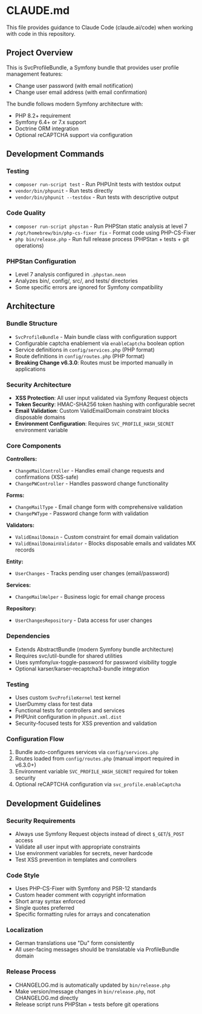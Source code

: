 # CLAUDE.md

This file provides guidance to Claude Code (claude.ai/code) when working with code in this repository.

## Project Overview

This is SvcProfileBundle, a Symfony bundle that provides user profile management features:
- Change user password (with email notification)
- Change user email address (with email confirmation)

The bundle follows modern Symfony architecture with:
- PHP 8.2+ requirement
- Symfony 6.4+ or 7.x support
- Doctrine ORM integration
- Optional reCAPTCHA support via configuration

## Development Commands

### Testing
- `composer run-script test` - Run PHPUnit tests with testdox output
- `vendor/bin/phpunit` - Run tests directly
- `vendor/bin/phpunit --testdox` - Run tests with descriptive output

### Code Quality
- `composer run-script phpstan` - Run PHPStan static analysis at level 7
- `/opt/homebrew/bin/php-cs-fixer fix` - Format code using PHP-CS-Fixer
- `php bin/release.php` - Run full release process (PHPStan + tests + git operations)

### PHPStan Configuration
- Level 7 analysis configured in `.phpstan.neon`
- Analyzes bin/, config/, src/, and tests/ directories
- Some specific errors are ignored for Symfony compatibility

## Architecture

### Bundle Structure
- `SvcProfileBundle` - Main bundle class with configuration support
- Configurable captcha enablement via `enableCaptcha` boolean option
- Service definitions in `config/services.php` (PHP format)
- Route definitions in `config/routes.php` (PHP format)
- **Breaking Change v6.3.0**: Routes must be imported manually in applications

### Security Architecture
- **XSS Protection**: All user input validated via Symfony Request objects
- **Token Security**: HMAC-SHA256 token hashing with configurable secret
- **Email Validation**: Custom ValidEmailDomain constraint blocks disposable domains
- **Environment Configuration**: Requires `SVC_PROFILE_HASH_SECRET` environment variable

### Core Components

**Controllers:**
- `ChangeMailController` - Handles email change requests and confirmations (XSS-safe)
- `ChangePWController` - Handles password change functionality

**Forms:**
- `ChangeMailType` - Email change form with comprehensive validation
- `ChangePWType` - Password change form with validation

**Validators:**
- `ValidEmailDomain` - Custom constraint for email domain validation
- `ValidEmailDomainValidator` - Blocks disposable emails and validates MX records

**Entity:**
- `UserChanges` - Tracks pending user changes (email/password)

**Services:**
- `ChangeMailHelper` - Business logic for email change process

**Repository:**
- `UserChangesRepository` - Data access for user changes

### Dependencies
- Extends AbstractBundle (modern Symfony bundle architecture)
- Requires svc/util-bundle for shared utilities
- Uses symfony/ux-toggle-password for password visibility toggle
- Optional karser/karser-recaptcha3-bundle integration

### Testing
- Uses custom `SvcProfileKernel` test kernel
- UserDummy class for test data
- Functional tests for controllers and services
- PHPUnit configuration in `phpunit.xml.dist`
- Security-focused tests for XSS prevention and validation

### Configuration Flow
1. Bundle auto-configures services via `config/services.php`
2. Routes loaded from `config/routes.php` (manual import required in v6.3.0+)
3. Environment variable `SVC_PROFILE_HASH_SECRET` required for token security
4. Optional reCAPTCHA configuration via `svc_profile.enableCaptcha`

## Development Guidelines

### Security Requirements
- Always use Symfony Request objects instead of direct `$_GET`/`$_POST` access
- Validate all user input with appropriate constraints
- Use environment variables for secrets, never hardcode
- Test XSS prevention in templates and controllers

### Code Style
- Uses PHP-CS-Fixer with Symfony and PSR-12 standards
- Custom header comment with copyright information
- Short array syntax enforced
- Single quotes preferred
- Specific formatting rules for arrays and concatenation

### Localization
- German translations use "Du" form consistently
- All user-facing messages should be translatable via ProfileBundle domain

### Release Process
- CHANGELOG.md is automatically updated by `bin/release.php`
- Make version/message changes in `bin/release.php`, not CHANGELOG.md directly
- Release script runs PHPStan + tests before git operations